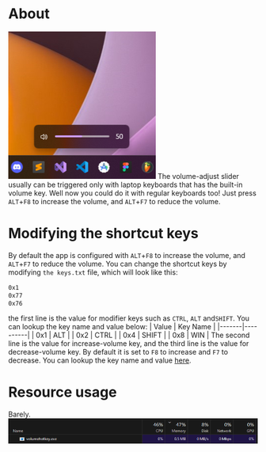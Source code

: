 ﻿# About
![volume](https://github.com/blitpxl/volumehotkey/blob/master/img/volume.png?raw=true)
The volume-adjust slider usually can be triggered only with laptop keyboards that has the built-in volume key. Well now you could do it with regular keyboards too! Just press `ALT`+`F8` to increase the volume, and `ALT`+`F7` to reduce the volume.

# Modifying the shortcut keys
By default the app is configured with `ALT`+`F8` to increase the volume, and `ALT`+`F7` to reduce the volume. You can change the shortcut keys by modifying `the keys.txt` file, which will look like this:
```
0x1
0x77
0x76
```
the first line is the value for modifier keys such as `CTRL`, `ALT` and`SHIFT`.
You can lookup the key name and value below:
| Value | Key Name |
|-------|----------|
| 0x1   | ALT      |
| 0x2   | CTRL     |
| 0x4   | SHIFT    |
| 0x8   | WIN      |
The second line is the value for increase-volume key, and the third line is the value for decrease-volume key. By default it is set to `F8` to increase and `F7` to decrease.
You can lookup the key name and value [here](https://learn.microsoft.com/en-us/windows/win32/inputdev/virtual-key-codes).

# Resource usage
Barely.
![](https://github.com/blitpxl/volumehotkey/blob/master/img/usage.png?raw=true)
